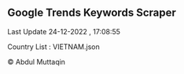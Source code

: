 

## Google Trends Keywords Scraper 
 
Last Update 24-12-2022 , 17:08:55

Country List :
VIETNAM.json



© Abdul Muttaqin 
